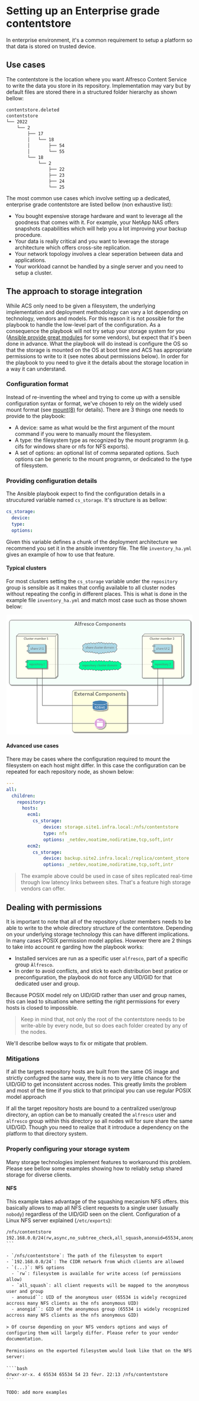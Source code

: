 # Setting up an Enterprise grade contentstore

In enterprise environment, it's a common requirement to setup a platform so that data is stored on trusted device.

## Use cases

The contentstore is the location where you want Alfresco Content Service to write the data you store in its repository. Implementation may vary but by default files are stored there in a structured folder hierarchy as shown bellow:

```shell
contentstore.deleted
contentstore
└── 2022
    └── 2
        ├── 17
        │   └── 18
        │       ├── 54
        │       └── 55
        └── 18
            └── 2
                ├── 22
                ├── 23
                ├── 24
                └── 25
```

The most common use cases which involve setting up a dedicated, enterprise grade contentstore are listed bellow (non exhaustive list):

- You bought expensive storage hardware and want to leverage all the goodness that comes with it. For example, your NetApp NAS offers snapshots capabilities which will help you a lot improving your backup procedure.
- Your data is really critical and you want to leverage the storage architecture which offers cross-site replication.
- Your network topology involves a clear seperation between data and applications.
- Your workload cannot be handled by a single server and you need to setup a cluster.

## The approach to storage integration

While ACS only need to be given a filesystem, the underlying implementation and deployment methodology can vary a lot depending on technology, vendors and models. For this reason it is not possible for the playbook to handle the low-level part of the configuration.
As a consequence the playbook will not try setup your storage system for you ([Ansible provide great modules](https://docs.ansible.com/ansible/2.9/modules/list_of_storage_modules.html) for some vendors), but expect that it's been done in advance. What the playbook will do instead is configure the OS so that the storage is mounted on the OS at boot time and ACS has appropriate permissions to write to it (see notes about permissions below).
In order for the playbook to you need to give it the details about the storage location in a way it can understand.

### Configuration format

Instead of re-inventing the wheel and trying to come up with a sensible configuration syntax or format, we've chosen to rely on the widely used mount format (see [mount(8)](https://linux.die.net/man/8/mount) for details). There are 3 things one needs to provide to the playbook:

- A device: same as what would be the first argument of the mount command if you were to manually mount the filesystem.
- A type: the filesystem type as recognized by the mount programm (e.g. cifs for windows share or nfs for NFS exports).
- A set of options: an optional list of comma separated options. Such options can be generic to the mount programm, or dedicated to the type of filesystem.

### Providing configuration details

The Ansible playbook expect to find the configuration details in a strucutured variable named `cs_storage`. It's structure is as bellow:

```yaml
cs_storage:
  device:
  type:
  options:
```

Given this variable defines a chunk of the deployment architecture we recommend you set it in the ansible inventory file. The file `inventory_ha.yml` gives an example of how to use that feature.

#### Typical clusters

For most clusters setting the `cs_storage` variable under the `repository` group is sensible as it makes that config available to all cluster nodes without repeating the config in different places. This is what is done in the example file `inventory_ha.yml` and match most case such as those shown below:

![ACS basic cluster storage](resources/acs-ha-contentstore.png)

#### Advanced use cases

There may be cases where the configuration required to mount the filesystem on each host might differ. In this case the configuration can be repeated for each repository node, as shown below:

```yaml
---
all:
  children:
    repository:
      hosts:
        ecm1:
          cs_storage:
              device: storage.site1.infra.local:/nfs/contentstore
              type: nfs
              options: _netdev,noatime,nodiratime,tcp,soft,intr
        ecm2:
          cs_storage:
              device: backup.site2.infra.local:/replica/content_store
              options: _netdev,noatime,nodiratime,tcp,soft,intr
```

> The example above could be used in case of sites replicated real-time through low latency links between sites. That's a feature high storage vendors can offer.

## Dealing with permissions

It is important to note that all of the repository cluster members needs to be able to write to the whole directory structure of the contentstore. Depending on your underlying storage technology this can have different implications.
In many cases POSIX permission model applies. However there are 2 things to take into account re garding how the playbook works:

- Installed services are run as a specific user `alfresco`, part of a specific group `Àlfresco`.
- In order to avoid conflicts, and stick to each distribution best pratice or preconfiguration, the playbook do not force any UID/GID for that dedicated user and group.

Because POSIX model rely on UID/GID rather than user and group names, this can lead to situations where setting the right permissions for every hosts is closed to impossible.

> Keep in mind that, not only the root of the contentstore needs to be write-able by every node, but so does each folder created by any of the nodes.

We'll describe bellow ways to fix or mitigate that problem.

### Mitigations

If all the targets repository hosts are built from the same OS image and strictly confugred the same way, there is no to very little chance for the UID/GID to get inconsistent accross nodes. This greatly limits the problem and most of the time if you stick to that principal you can use regular POSIX model approach

If all the target repository hosts are bound to a centralized user/group directory, an option can be to manually created the `alfresco` user and `alfresco` group within this directory so all nodes will for sure share the same UID/GID. Though you need to realize that it introduce a dependency on the platform to that directory system.

### Properly configuring your storage system

Many storage technologies implement features to workaround this problem. Please see bellow some examples showing how to reliably setup shared storage for diverse clients.

#### NFS

This example takes advantage of the squashing mecanism NFS offers. this basically allows to map all NFS client requests to a single user (usually `nobody`) regardless of the UID/GID seen on the client.
Configuration of a Linux NFS server explained (`/etc/exports`):

````config
/nfs/contentstore 192.168.0.0/24(rw,async,no_subtree_check,all_squash,anonuid=65534,anongid=65534)
```

- `/nfs/contentstore`: The path of the filesystem to export
- `192.168.0.0/24`: The CIDR network from which clients are allowed
- `(...)`: NFS options
  - `rw`: filesystem is available for write access (of permissions allow)
  - `all_squash`: all client requests will be mapped to the anonymous user and group
  - anonuid``: UID of the anonymous user (65534 is widely recognized accross many NFS clients as the nfs anonymous UID)
  - anongid``: GID of the anonymous group (65534 is widely recognized accross many NFS clients as the nfs anonymous GID)

> Of course depending on your NFS vendors options and ways of configuring them will largely differ. Please refer to your vendor documentation.

Permissions on the exported filesystem would look like that on the NFS server:

````bash
drwxr-xr-x. 4 65534 65534 54 23 févr. 22:13 /nfs/contentstore
```

TODO: add more examples
